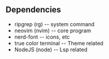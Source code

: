 ## Dependencies
- ripgrep (rg) -- system command
- neovim (nvim) -- core program
- nerd-font -- icons, etc
- true color terminal -- Theme related
- NodeJS (node) -- Lsp related

